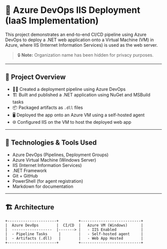 # 🚀 Azure DevOps IIS Deployment (IaaS Implementation)

This project demonstrates an end-to-end CI/CD pipeline using Azure DevOps to deploy a .NET web application onto a Virtual Machine (VM) in Azure, where IIS (Internet Information Services) is used as the web server.

> 🔒 **Note:** Organization name has been hidden for privacy purposes.

---

## 📌 Project Overview

- 👩‍💻 Created a deployment pipeline using Azure DevOps
- 🏗️ Built and published a .NET application using NuGet and MSBuild tasks
- 📦 Packaged artifacts as `.dll` files
- 🖥️ Deployed the app onto an Azure VM using a self-hosted agent
- 🌐 Configured IIS on the VM to host the deployed web app

---

## 🧰 Technologies & Tools Used

- Azure DevOps (Pipelines, Deployment Groups)
- Azure Virtual Machine (Windows Server)
- IIS (Internet Information Services)
- .NET Framework
- Git + GitHub
- PowerShell (for agent registration)
- Markdown for documentation

---

## 🏗️ Architecture

```text
+----------------------+         +---------------------------+
|  Azure DevOps        |  CI/CD  |   Azure VM (Windows)      |
|  ------------------  |-------> |   - IIS Enabled           |
|  - Pipeline Tasks     |        |   - Self-hosted agent     |
|  - Artifacts (.dll)   |        |   - Web App Hosted        |
+----------------------+         +---------------------------+
